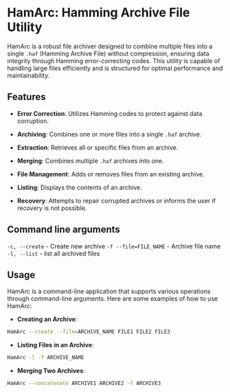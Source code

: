 # HamArc: Hamming Archive File Utility

HamArc is a robust file archiver designed to combine multiple files into a single `.haf` (Hamming Archive File) without compression, ensuring data integrity through Hamming error-correcting codes. This utility is capable of handling large files efficiently and is structured for optimal performance and maintainability.

## Features


- **Error Correction**: Utilizes Hamming codes to protect against data corruption.
- **Archiving**: Combines one or more files into a single `.haf` archive.

- **Extraction**: Retrieves all or specific files from an archive.
- **Merging**: Combines multiple `.haf` archives into one.

- **File Management**: Adds or removes files from an existing archive.
- **Listing**: Displays the contents of an archive.

- **Recovery**: Attempts to repair corrupted archives or informs the user if recovery is not possible.

## Command line arguments
```-c, --create``` - Create new archive
```-f --file=FILE_NAME``` - Archive file name
```-l, --list``` - list all archived files

## Usage

HamArc is a command-line application that supports various operations through command-line arguments. Here are some examples of how to use HamArc:


- **Creating an Archive**:
```bash
HamArc --create --file=ARCHIVE_NAME FILE1 FILE2 FILE3
```
- **Listing Files in an Archive**:
 ```bash
HamArc -l -f ARCHIVE_NAME
```
- **Merging Two Archives**:
```bash
HamArc --concatenate ARCHIVE1 ARCHIVE2 -f ARCHIVE3
```
